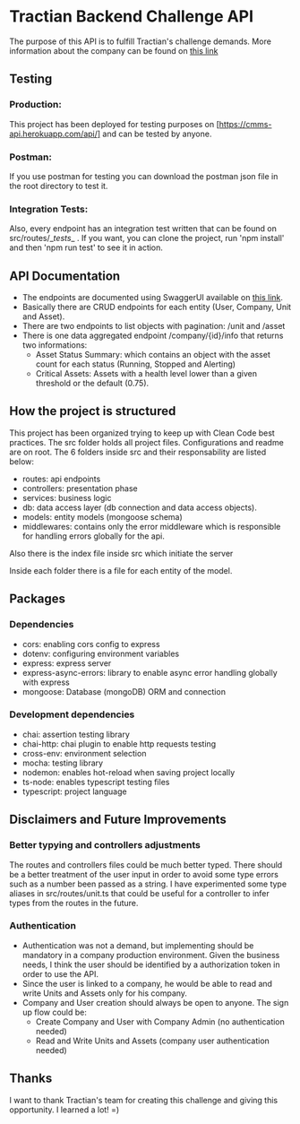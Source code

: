 # Tractian Backend Challenge API

The purpose of this API is to fulfill Tractian's challenge demands. More information about the company can be found on [this link](https://tractian.com/)

## Testing

### Production:

This project has been deployed for testing purposes on [https://cmms-api.herokuapp.com/api/] and can be tested by anyone.

### Postman:

If you use postman for testing you can download the postman json file in the root directory to test it.

### Integration Tests:

Also, every endpoint has an integration test written that can be found on src/routes/\__tests_\_ . If you want, you can clone the project, run 'npm install' and then 'npm run test' to see it in action.

## API Documentation

- The endpoints are documented using SwaggerUI available on [this link](https://cmms-api.herokuapp.com/docs/).
- Basically there are CRUD endpoints for each entity (User, Company, Unit and Asset).
- There are two endpoints to list objects with pagination: /unit and /asset
- There is one data aggregated endpoint /company/{id}/info that returns two informations:
  - Asset Status Summary: which contains an object with the asset count for each status (Running, Stopped and Alerting)
  - Critical Assets: Assets with a health level lower than a given threshold or the default (0.75).

## How the project is structured

This project has been organized trying to keep up with Clean Code best practices.
The src folder holds all project files. Configurations and readme are on root.
The 6 folders inside src and their responsability are listed below:

- routes: api endpoints
- controllers: presentation phase
- services: business logic
- db: data access layer (db connection and data access objects).
- models: entity models (mongoose schema)
- middlewares: contains only the error middleware which is responsible for handling errors globally for the api.

Also there is the index file inside src which initiate the server

Inside each folder there is a file for each entity of the model.

## Packages

### Dependencies

- cors: enabling cors config to express
- dotenv: configuring environment variables
- express: express server
- express-async-errors: library to enable async error handling globally with express
- mongoose: Database (mongoDB) ORM and connection

### Development dependencies

- chai: assertion testing library
- chai-http: chai plugin to enable http requests testing
- cross-env: environment selection
- mocha: testing library
- nodemon: enables hot-reload when saving project locally
- ts-node: enables typescript testing files
- typescript: project language

## Disclaimers and Future Improvements

### Better typying and controllers adjustments

The routes and controllers files could be much better typed. There should be a better treatment of the user input in order to avoid some type errors such as a number been passed as a string. I have experimented some type aliases in src/routes/unit.ts that could be useful for a controller to infer types from the routes in the future.

### Authentication

- Authentication was not a demand, but implementing should be mandatory in a company production environment. Given the business needs, I think the user should be identified by a authorization token in order to use the API.
- Since the user is linked to a company, he would be able to read and write Units and Assets only for his company.
- Company and User creation should always be open to anyone. The sign up flow could be:
  - Create Company and User with Company Admin (no authentication needed)
  - Read and Write Units and Assets (company user authentication needed)

## Thanks

I want to thank Tractian's team for creating this challenge and giving this opportunity. I learned a lot! =)
